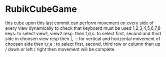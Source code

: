 RubikCubeGame
=============
this cube upon this last commit can perform movement on every side of every view dynamically to check that keyboard must be used
1,2,3,4,5,6,7,8 keys: to select view1, view2 resp.
then f,d,s: to select first, second and third side in choosen view resp
then |, -: for vertical and horizental movement of choosen side
then t,r,e : to select first, second, third row or column
then up / down or left / right 
then movement will be complete
